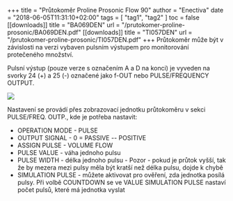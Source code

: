+++
title = "Průtokoměr Proline Prosonic Flow 90"
author = "Enectiva"
date = "2018-06-05T11:31:10+02:00"
tags = [
    "tag1",
    "tag2"
]
toc = false
[[downloads]]
title = "BA069DEN"
url = "/prutokomer-proline-prosonic/BA069DEN.pdf"
[[downloads]]
title = "TI057DEN"
url = "/prutokomer-proline-prosonic/TI057DEN.pdf"
+++
Průtokoměr může být v závislosti na verzi vybaven pulsním výstupem pro monitorování protečeného množství.

Pulsní výstup (pouze verze s označením A a D na konci) je vyveden na svorky 24 (+) a 25 (-) označené jako f-OUT nebo PULSE/FREQUENCY OUTPUT.

<img class="right" src="/images/prutokomer-proline-prosonic/zapojeni.png"></img>

Nastavení se provádí přes zobrazovací jednotku průtokoměru v sekci PULSE/FREQ. OUTP., kde je potřeba nastavit:
* OPERATION MODE - PULSE
* OUTPUT SIGNAL - 0 = PASSIVE -- POSITIVE
* ASSIGN PULSE - VOLUME FLOW
* PULSE VALUE - váha jednoho pulsu
* PULSE WIDTH - délka jednoho pulsu - Pozor - pokud je průtok vyšší, tak že by mezera mezi pulsy měla být kratší než délka pulsu, dojde k chybě
* SIMULATION PULSE - můžete aktivovat pro ověření, zda jednotka posílá pulsy. Při volbě COUNTDOWN se ve VALUE SIMULATION PULSE nastaví počet pulsů, které má jednotka vyslat
